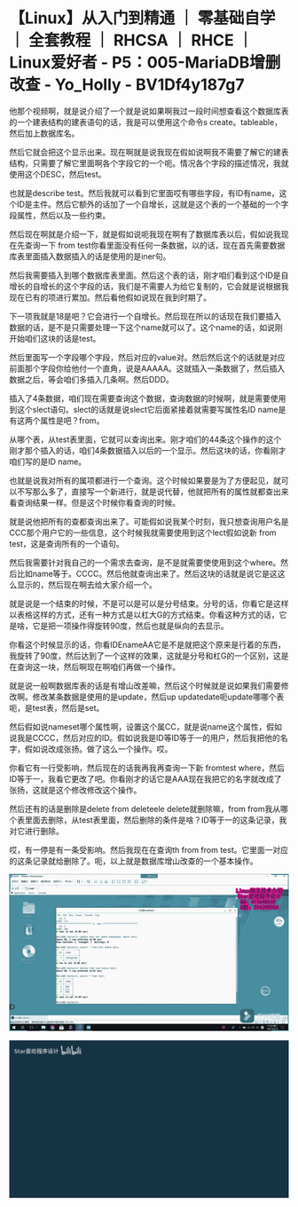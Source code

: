 # 【Linux】从入门到精通 ｜ 零基础自学 ｜ 全套教程 ｜ RHCSA ｜ RHCE ｜ Linux爱好者 - P5：005-MariaDB增删改查 - Yo_Holly - BV1Df4y187g7

他那个视频啊，就是说介绍了一个就是说如果啊我过一段时间想查看这个数据库表的一个建表结构的建表语句的话，我是可以使用这个命令s create。tableable，然后加上数据库名。

然后它就会把这个显示出来。现在啊就是说我现在假如说啊我不需要了解它的建表结构，只需要了解它里面啊各个字段它的一个呃。情况各个字段的描述情况，我就使用这个DESC，然后test。

也就是describe test。然后我就可以看到它里面哎有哪些字段，有ID有name，这个ID是主件。然后它额外的话加了一个自增长，这就是这个表的一个基础的一个字段属性，然后以及一些约束。

然后现在啊就是介绍一下，就是假如说呃我现在啊有了数据库表以后，假如说我现在先查询一下 from test你看里面没有任何一条数据，以的话，现在首先需要数据库表里面插入数据插入的话是使用的是iner句。

然后我需要插入到哪个数据库表里面。然后这个表的话，刚才咱们看到这个ID是自增长的自增长的这个字段的话，我们是不需要人为给它复制的，它会就是说根据我现在已有的项进行累加。然后看他假如说现在我到时期了。

下一项我就是18是吧？它会进行一个自增长。然后现在所以的话现在我们要插入数据的话，是不是只需要处理一下这个name就可以了。这个name的话，如说刚开始咱们这块的话是test。

然后里面写一个字段哪个字段，然后对应的value对。然后然后这个的话就是对应前面那个字段你给他付一个直角，说是AAAAA。这就插入一条数据了，然后插入数据之后，等会咱们多插入几条啊。然后DDD。

插入了4条数据，咱们现在需要查询这个数据，查询数据的时候啊，就是需要使用到这个slect语句。slect的话就是说slect它后面紧接着就需要写属性名ID name是有这两个属性是吧？from。

从哪个表，从test表里面，它就可以查询出来。刚才咱们的44条这个操作的这个刚才那个插入的话，咱们4条数据插入以后的一个显示。然后这块的话，你看刚才咱们写的是ID name。

也就是说我对所有的属项都进行一个查询。这个时候如果要是为了方便起见，就可以不写那么多了，直接写一个新进行，就是说代替，他就把所有的属性就都查出来看查询结果一样。但是这个时候你看查询的时候。

就是说他把所有的查都查询出来了。可能假如说我某个时刻，我只想查询用户名是CCC那个用户它的一些信息，这个时候我就需要使用到这个lect假如说新 from test，这是查询所有的一个语句。

然后我需要针对我自己的一个需求去查询，是不是就需要使使用到这个where。然后比如name等于。CCCC。然后他就查询出来了。然后这块的话就是说它是这这么显示的，然后现在啊去给大家介绍一个。

就是说是一个结束的时候，不是可以是可以是分号结束。分号的话，你看它是这样以表格这样的方式，还有一种方式是以杠大G的方式结束。你看这种方式的话，它是啥，它是把一项操作得旋转90度，然后也就是纵向的去显示。

你看这个时候显示的话，你看IDEnameAA它是不是就把这个原来是行着的东西，我旋转了90度，然后达到了一个这样的效果，这就是分号和杠G的一个区别，这是在查询这一块，然后啊现在啊咱们再做一个操作。

就是说一般啊数据库表的话是有增山改差嘛，然后这个时候就是说如果我们需要修改啊。修改某条数据是使用的是update，然后up updatedate呃update哪哪个表呃，是test表，然后是set。

然后假如说nameset哪个属性啊，设置这个属CC，就是说name这个属性，假如说我是CCCC，然后对应的ID。假如说我是ID等ID等于一的用户，然后我把他的名字，假如说改成张扬。做了这么一个操作。哎。

你看它有一行受影响，然后现在的话我再我再查询一下新 fromtest where，然后ID等于一，我看它更改了吧。你看刚才的话它是AAA现在我把它的名字就改成了张扬，这就是这个修改修改这个操作。

然后还有的话是删除是delete from deleteele delete就删除嘛，from from我从哪个表里面去删除，从test表里面，然后删除的条件是啥？ID等于一的这条记录，我对它进行删除。

哎，有一停是有一条受影响。然后我现在在查询th from from test。它里面一对应的这条记录就给删除了。呃，以上就是数据库增山改查的一个基本操作。



![](img/7d9d310426645bcebe3a8a8fcfb6b236_1.png)

![](img/7d9d310426645bcebe3a8a8fcfb6b236_2.png)